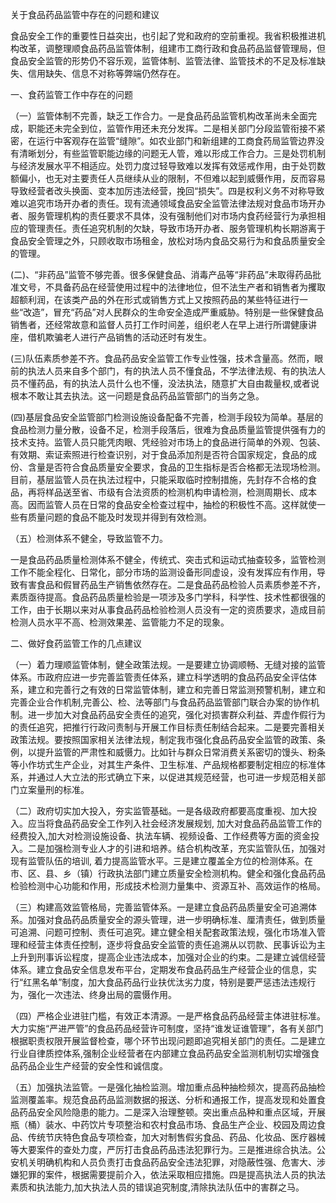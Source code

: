 关于食品药品监管中存在的问题和建议

食品安全工作的重要性日益突出，也引起了党和政府的空前重视。我省积极推进机构改革，调整理顺食品药品监管体制，组建市工商行政和食品药品监督管理局，但食品安全监管的形势仍不容乐观，监管体制、监管法律、监管技术的不足及标准缺失、信用缺失、信息不对称等弊端仍然存在。

一、食药监管工作中存在的问题

（一）监管体制不完善，缺乏工作合力。一是食品药品监管机构改革尚未全面完成，职能还未完全到位，监管作用还未充分发挥。二是相关部门分段监管衔接不紧密，在运行中客观存在监管“缝隙”。如农业部门和新组建的工商食药局监管边界没有清晰划分，有些监管职能边缘的问题无人管，难以形成工作合力。三是处罚机制与经济发展水平不相适应。处罚力度过轻导致难以发挥有效惩戒作用，由于处罚数额偏小，也无对主要责任人员继续从业的限制，不但难以起到威慑作用，反而容易导致经营者改头换面、变本加厉违法经营，挽回“损失”。四是权利义务不对称导致难以追究市场开办者的责任。现有流通领域食品安全监管法律法规对食品市场开办者、服务管理机构的责任要求不具体，没有强制他们对市场内食药经营行为承担相应的管理责任。责任追究机制的欠缺，导致市场开办者、服务管理机构长期游离于食品安全管理之外，只顾收取市场租金，放松对场内食品交易行为和食品质量安全的管理。

(二)、“非药品”监管不够完善。很多保健食品、消毒产品等“非药品”未取得药品批准文号，不具备药品在经营使用过程中的法律地位，但不法生产者和销售者为攫取超额利润，在该类产品的外在形式或销售方式上又按照药品的某些特征进行一些“改造”，冒充“药品”对人民群众的生命安全造成严重威胁。特别是一些保健食品销售者，还经常故意和监督人员打工作时间差，组织老人在早上进行所谓健康讲座，借机欺骗老人进行产品销售的活动还时有发生。

(三)队伍素质参差不齐。食品药品安全监管工作专业性强，技术含量高。然而，眼前的执法人员来自多个部门，有的执法人员不懂食品，不学法律法规、有的执法人员不懂药品，有的执法人员什么也不懂，没法执法，随意扩大自由裁量权,或者说根本不敢让其去执法。这一问题是食品药品监管部门的当务之急。

(四)基层食品安全监管部门检测设施设备配备不完善，检测手段较为简单。基层的食品检测力量分散，设备不足，检测手段落后，很难为食品质量监管提供强有力的技术支持。监管人员只能凭肉眼、凭经验对市场上的食品进行简单的外观、包装、有效期、索证索照进行检查识别，对于食品添加剂是否符合国家规定，食品的成份、含量是否符合食品质量安全要求，食品的卫生指标是否合格都无法现场检测。目前，基层监管人员在执法过程中，只能采取临时控制措施，先封存不合格的食品，再将样品送至省、市级有合法资质的检测机构申请检测，检测周期长、成本高。因而监管人员在日常的食品安全检查过程中，抽检的积极性不高。这样就使一些有质量问题的食品不能及时发现并得到有效检测。

（五）检测体系不健全，导致监管不力。

一是食品药品质量检测体系不健全，传统式、突击式和运动式抽查较多，监管检测工作不能全程化、日常化，部分市场的监测设备形同虚设，没有发挥应有作用，导致有害食品和假冒药品生产销售依然存在。二是食品药品检验人员素质参差不齐，素质亟待提高。食品药品质量检验是一项涉及多门学科，科学性、技术性都很强的工作，由于长期以来对从事食品药品检验检测人员没有一定的资质要求，造成目前检测人员水平不高、检测效果差、监管能力不足的现象。

二、做好食药监管工作的几点建议

（一）着力理顺监管体制，健全政策法规。一是要建立协调顺畅、无缝对接的监管体系。市政府应进一步完善监管责任体系，建立科学透明的食品药品安全评估体系，建立和完善行之有效的日常监管体制，建立和完善日常监测预警机制，建立和完善企业合作机制,完善公、检、法等部门与食品药品监管部门联合办案的协作机制。进一步加大对食品药品安全责任的追究，强化对损害群众利益、弄虚作假行为的责任追究，把推行行政问责制与开展工作目标责任制结合起来。二是要完善相关政策法规。要按照国家相关法律法规，制定我市强化食品药品安全监管的政策、条例，以提升监管的严肃性和威慑力。比如针与群众日常消费关系密切的馒头、粉条等小作坊式生产企业，对其生产条件、卫生标准、产品规格都要制定相应的标准体系，并通过人大立法的形式确立下来，以促进其规范经营，也可进一步规范相关部门立案量刑的标准。

（二）政府切实加大投入，夯实监管基础。一是各级政府都要高度重视、加大投入。应当将食品药品安全工作列入社会经济发展规划, 加大对食品药品监管工作的经费投入,加大对检测设施设备、执法车辆、视频设备、工作经费等方面的资金投入。二是加强检测专业人才的引进和培养。结合机构改革，充实监管队伍，加强对现有监管队伍的培训, 着力提高监管水平。三是建立覆盖全方位的检测体系。在市、区、县、乡（镇）行政执法部门建立质量安全检测机构。健全和强化食品药品检验检测中心功能和作用，形成技术检测力量集中、资源互补、高效运作的格局。

（三）构建高效监管格局，完善监管体系。一是建立食品药品质量安全可追溯体系。加强对食品药品质量安全的源头管理，进一步明确标准、厘清责任，做到质量可追溯、问题可控制、责任可追究。建立健全相关配套政策法规，强化市场准入管理和经营主体责任控制，逐步将食品安全监管的责任追溯从以罚款、民事诉讼为主上升到刑事诉讼程度，提高企业违法成本，加强对企业的约束。二是建立诚信经营体系。建立食品安全信息发布平台，定期发布食品药品生产经营企业的信息，实行“红黑名单”制度，加大食品药品行业扶优汰劣力度，特别是要严惩违法违规行为，强化一次违法、终身出局的震慑作用。

（四）严格企业进驻门槛，有效正本清源。一是严格食品药品经营主体进驻标准。大力实施“严进严管”的食品药品经营许可制度，坚持“谁发证谁管理”，各有关部门根据职责权限开展监督检查，哪个环节出现问题即追究相关部门的责任。二是建立行业自律质控体系,强制企业经营者在内部建立食品药品安全监测机制切实增强食品药品企业生产经营的安全性和诚信度。

（五）加强执法监管。一是强化抽检监测。增加重点品种抽检频次，提高药品抽检监测覆盖率。规范食品药品监测数据的报送、分析和通报工作，提高发现和处置食品药品安全风险隐患的能力。二是深入治理整顿。突出重点品种和重点区域，开展瓶（桶）装水、中药饮片专项整治和农村食品市场、食品生产企业、校园及周边食品、传统节庆特色食品专项检查，加大对制售假劣食品、药品、化妆品、医疗器械等大要案件的查处力度，严厉打击食品药品违法犯罪行为。三是推进综合执法。公安机关明确机构和人员负责打击食品药品安全违法犯罪，对隐蔽性强、危害大、涉嫌犯罪的案件，根据需要提前介入，依法采取相应措施。四是提高执法人员的执法素质和执法能力,加大执法人员的错误追究制度,清除执法队伍中的害群之马。
